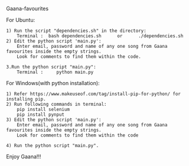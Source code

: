 Gaana-favourites


For Ubuntu:

	1) Run the script "dependencies.sh" in the directory:
		Terminal :	bash dependencies.sh      or      ./dependencies.sh
	2) Edit the python script 'main.py':
		Enter email, password and name of any one song from Gaana favourites inside the empty strings.
		Look for comments to find them within the code.

	3.Run the python script "main.py":
		Terminal :     python main.py



 For Windows(with python installation):
 
	1) Refer https://www.makeuseof.com/tag/install-pip-for-python/ for installing pip.
	2) Run following commands in terminal:
		pip install selenium
		pip install pynput
	3) Edit the python script 'main.py':
		Enter email, password and name of any one song from Gaana favourites inside the empty strings.
		Look for comments to find them within the code
		
	4) Run the python script "main.py".



 Enjoy Gaana!!!

